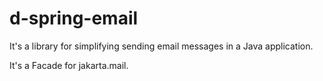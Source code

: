 # d-spring-email
It's a library for simplifying sending email messages in a Java application.

It's a Facade for jakarta.mail.
